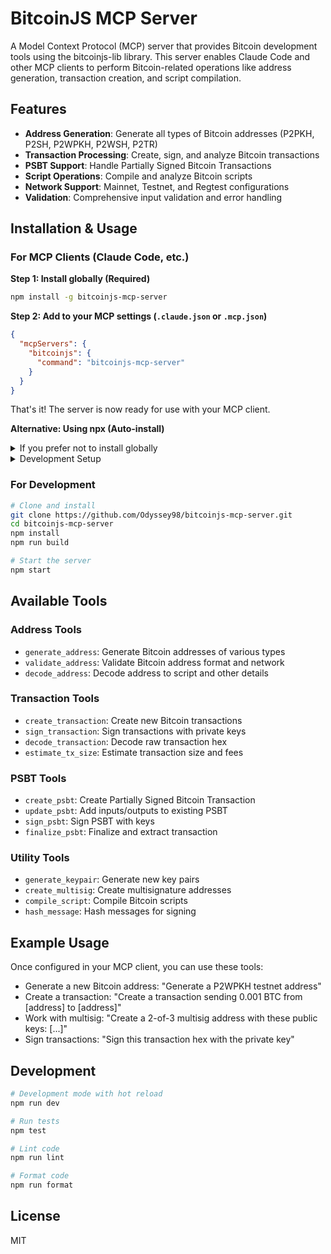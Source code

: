 # BitcoinJS MCP Server

A Model Context Protocol (MCP) server that provides Bitcoin development tools using the bitcoinjs-lib library. This server enables Claude Code and other MCP clients to perform Bitcoin-related operations like address generation, transaction creation, and script compilation.

## Features

- **Address Generation**: Generate all types of Bitcoin addresses (P2PKH, P2SH, P2WPKH, P2WSH, P2TR)
- **Transaction Processing**: Create, sign, and analyze Bitcoin transactions
- **PSBT Support**: Handle Partially Signed Bitcoin Transactions
- **Script Operations**: Compile and analyze Bitcoin scripts
- **Network Support**: Mainnet, Testnet, and Regtest configurations
- **Validation**: Comprehensive input validation and error handling

## Installation & Usage

### For MCP Clients (Claude Code, etc.)

**Step 1: Install globally (Required)**
```bash
npm install -g bitcoinjs-mcp-server
```

**Step 2: Add to your MCP settings (`.claude.json` or `.mcp.json`)**
```json
{
  "mcpServers": {
    "bitcoinjs": {
      "command": "bitcoinjs-mcp-server"
    }
  }
}
```

That's it! The server is now ready for use with your MCP client.

**Alternative: Using npx (Auto-install)**

<details>
<summary>If you prefer not to install globally</summary>

Add to your MCP settings:
```json
{
  "mcpServers": {
    "bitcoinjs": {
      "command": "npx",
      "args": ["-y", "bitcoinjs-mcp-server"]
    }
  }
}
```

Note: This method may have slower startup times as it downloads the package on each use.
</details>

<details>
<summary>Development Setup</summary>

```bash
git clone https://github.com/Odyssey98/bitcoinjs-mcp-server.git
cd bitcoinjs-mcp-server
npm install && npm run build
```

Then use:
```json
{
  "mcpServers": {
    "bitcoinjs": {
      "command": "node",
      "args": ["dist/index.js"],
      "cwd": "/path/to/bitcoinjs-mcp-server"
    }
  }
}
```
</details>

### For Development

```bash
# Clone and install
git clone https://github.com/Odyssey98/bitcoinjs-mcp-server.git
cd bitcoinjs-mcp-server
npm install
npm run build

# Start the server
npm start
```

## Available Tools

### Address Tools

- `generate_address`: Generate Bitcoin addresses of various types
- `validate_address`: Validate Bitcoin address format and network
- `decode_address`: Decode address to script and other details

### Transaction Tools

- `create_transaction`: Create new Bitcoin transactions
- `sign_transaction`: Sign transactions with private keys
- `decode_transaction`: Decode raw transaction hex
- `estimate_tx_size`: Estimate transaction size and fees

### PSBT Tools

- `create_psbt`: Create Partially Signed Bitcoin Transaction
- `update_psbt`: Add inputs/outputs to existing PSBT
- `sign_psbt`: Sign PSBT with keys
- `finalize_psbt`: Finalize and extract transaction

### Utility Tools

- `generate_keypair`: Generate new key pairs
- `create_multisig`: Create multisignature addresses
- `compile_script`: Compile Bitcoin scripts
- `hash_message`: Hash messages for signing

## Example Usage

Once configured in your MCP client, you can use these tools:

- Generate a new Bitcoin address: "Generate a P2WPKH testnet address"
- Create a transaction: "Create a transaction sending 0.001 BTC from [address] to [address]"
- Work with multisig: "Create a 2-of-3 multisig address with these public keys: [...]"
- Sign transactions: "Sign this transaction hex with the private key"

## Development

```bash
# Development mode with hot reload
npm run dev

# Run tests
npm test

# Lint code
npm run lint

# Format code
npm run format
```

## License

MIT
